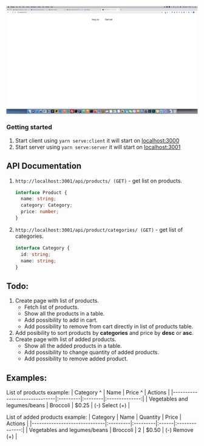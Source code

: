 ![](https://github.com/VaseaLuca/shopping-list/blob/master/src/Components/assets/cart.gif)
### Getting started

1. Start client using `yarn serve:client`
   it will start on [localhost:3000](http://localhost:3000)
2. Start server using `yarn serve:server`
   it will start on [localhost:3001](http://localhost:3001)

## API Documentation

1. `http://localhost:3001/api/products/ (GET)` - get list on products.

   ```ts
   interface Product {
     name: string;
     category: Category;
     price: number;
   }
   ```

2. `http://localhost:3001/api/product/categories/ (GET)` - get list of categories.
   ```ts
   interface Category {
     id: string;
     name: string;
   }
   ```

## Todo:

<ol>
  <li>Create page with list of products.
    <ul>
      <li>Fetch list of products.</li>
      <li>Show all the products in a table.</li>
      <li>Add possibility to add in cart.</li>
      <li>Add possibility to remove from cart directly in list of products table.</li>
    </ul>
  </li>

  <li>Add posibility to sort products by <b>categories</b> and price by <b>desc</b> or <b>asc</b>.</li>

  <li>Create page with list of added products.
    <ul>
      <li>Show all the added products in a table.</li>
      <li>Add possibility to change quantity of added products.</li>
      <li>Add possibility to remove added product.</li>
    </ul>
  </li>
</ol>

## Examples:

List of products example:
| Category ^ | Name | Price ^ | Actions |
|------------------------------|:---------|:--------|:--------------:|
| Vegetables and legumes/beans | Broccoli | \$0.25 | (-) Select (+) |

List of added products example:
| Category | Name | Quantity | Price | Actions |
|------------------------------|:---------|:---------|:------|:--------------:|
| Vegetables and legumes/beans | Broccoli | 2 | \$0.50 | (-) Remove (+) |
